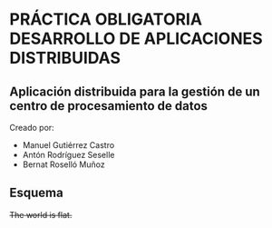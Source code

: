 # PRÁCTICA OBLIGATORIA DESARROLLO DE APLICACIONES DISTRIBUIDAS
## Aplicación distribuida para la gestión de un centro de procesamiento de datos
Creado por:
- Manuel Gutiérrez Castro
- Antón Rodríguez Seselle
- Bernat Roselló Muñoz

## Esquema

~~The world is flat.~~
